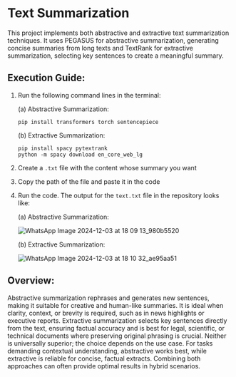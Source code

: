 # Text Summarization

This project implements both abstractive and extractive text summarization techniques. It uses PEGASUS for abstractive summarization, generating concise summaries from long texts and TextRank for extractive summarization, selecting key sentences to create a meaningful summary.

## Execution Guide:

1. Run the following command lines in the terminal:

   (a) Abstractive Summarization:
     ```
     pip install transformers torch sentencepiece
     ```
   (b) Extractive Summarization:
     ```
     pip install spacy pytextrank
     python -m spacy download en_core_web_lg
     ```

2. Create a `.txt` file with the content whose summary you want

3. Copy the path of the file and paste it in the code

4. Run the code. The output for the `text.txt` file in the repository looks like:

   (a) Abstractive Summarization:

   ![WhatsApp Image 2024-12-03 at 18 09 13_980b5520](https://github.com/user-attachments/assets/d6c46769-433f-4df3-bb24-2bbb55e7f1b3)

   (b) Extractive Summarization:

   ![WhatsApp Image 2024-12-03 at 18 10 32_ae95aa51](https://github.com/user-attachments/assets/bd469487-8500-4817-8783-fd5f1f127651)


## Overview:
Abstractive summarization rephrases and generates new sentences, making it suitable for creative and human-like summaries. It is ideal when clarity, context, or brevity is required, such as in news highlights or executive reports. Extractive summarization selects key sentences directly from the text, ensuring factual accuracy and is best for legal, scientific, or technical documents where preserving original phrasing is crucial. Neither is universally superior; the choice depends on the use case. For tasks demanding contextual understanding, abstractive works best, while extractive is reliable for concise, factual extracts. Combining both approaches can often provide optimal results in hybrid scenarios.
